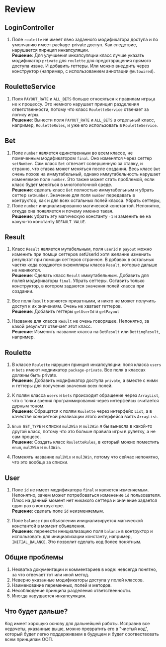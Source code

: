 # Review

## LoginController

1. Поле `roulette` не имеет явно заданного модификатора доступа и по умолчанию имеет package-private доступ. Как следствие, нарушается пирнцип инкапсуляции. \
**Решение**:  Для улучшения инкапсуляции класс  лучше указать модификатор `private` для `roulette` для предотвращения прямого доступа извне. И добавить геттеры. Или можно внедрить через конструктор (например, с использованием аннотации `@Autowired`).

## RouletteService

1. Поля `PAYOUT_RATE` и `ALL_BETS` больше относяться к правилам игры,а не к процессу. Это немного нарушает принцип разделения ответственности, потому что класс `RouletteService` отвечает за логику игры.\
**Решение**: Вынести поля `PAYOUT_RATE` и `ALL_BETS` в отдельный класс, например, `RouletteRules`, и уже его использовать в `RouletteService`.

## Bet

1. Поле `number` является единственным во всем классе, не помеченным модификатором `final`. Оно изменятся через сеттер `setNumber`. Сам класс `Bet` отвечает совершенную за ставку, и странно, что ставка может меняться после создания. Весь класс `Bet` очень похож на иммутабельный, однако иммутабельность нарушает изменяемое поле `number`. Это также может стать проблемой, если класс будет меняться в многопоточной среде. \
**Решение**: сделать класс `Bet` полностью иммутабельным и убрать сеттер `setNumber`. Значение для поля `number` передавать в контруктор, как и для всех остальных полей класса. Убрать сеттеры,
2. Поле `number` инициализированно магической константой. Непонятно, откуда она появляется и почему именно такая. \
**Решение**: убрать эту магическую константу `-1` и заменить ее на какую-то константу `DEFAULT_VALUE`.

## Result
1. Класс `Result` является мутабельным, поля `userId` и `payout` можно изменить при помщи сеттеров setUserId хотя желание изменить результат при помощи сеттеров странное. В добавок в остальных частях кода создаются экземпляры класса `Result`, которые дальше не меняются.\
**Решение**: Сделать класс `Result` иммутабельным. Добавить для полей модификаторы `final`. Убрать сеттеры. Оставить только конструктор, в котором задаются значения полей класса при создании.

2. Все поля `Result` являются приватными, и никто не может получить доступ к их значениям. Очень не хватает геттеров.\
**Решение**: Добавить геттеры `getUserId` и `getPayout`

3. Название для класса `Result` не очень говорящее. Непонятно, за какой результат отвечает этот класс.\
**Решение**: Изменить название класса на `BetResult` или `BettingResult`, например.

## Roulette
1. В классе `Roulette` нарушен принцип инкапсуляции: поля класса `users` и `bets` имеют модиикатор `package-private`. Все поля в классах должны быть private.\
**Решение**: Добавить модификатор доступа `private`, а вместе с ними и геттеры для получения значения всех полей.

2. К полям класса `users` и `bets` происходит обращение через `ArrayList`, что с точки зрения программирования через интерфейсы считается дурным тоном.
\
**Решение**: Обращатся к полям `Roulette` через интерфейс `List`, а в качестве конкретной реализации этого интерфейса взять `ArrayList`.

3. `Enum BET_TYPE` и списки `mul2Win` и `mul3Win` я бы вынесла в какой-то другой класс, потому что это больше правила игры в рулетку, а не сам процесс. \
**Решение**: Создать класс `RouletteRules`, в который можно поместить `enum`, `mul2Win` и `mul3Win`.

4. Поменять название `mul2Win` и `mul3Win`, потому что сейчас непонятно, что это вообще за списки.

## User

1. Поле `id` не имеет модификатора `final` и является изменяемым. Непонятно, зачем может потребоваться изменение `id` пользователя. Плюс на данный момент нет никакого сеттера и значение задается один раз в контрукторе. \
**Решение**: сделать поле `id` неизменяемым.

2. Поле `balance` при объявлении инициализируется магической константой в момент объявления.\
**Решение**: перенести инициализацию поля `balance` в контруктор и использовать для инициализации константу, например, `INITIAL_BALANCE`. Это позволит сделать код более понятным.


## Общие проблемы

1. Нехватка документации и комментариев в коде: невсегда понятно, за что отвечает тот или иной метод.
2. Неверно указанные модификаторы доступа у полей классов.
3. Наименование переменных, полей и методов.
4. Несоблюдение принципа разделения ответственности.
5. Иногда нарушается инкапсуляция.

## Что будет дальше?

Код имеет хорошую основу для дальнейшей работы. Исправив все недочеты, указанные выше, можно превратить его в "чистый код", который будет легко поддерживаем в будущем и будет соотвествовать всем принципам ООП.
